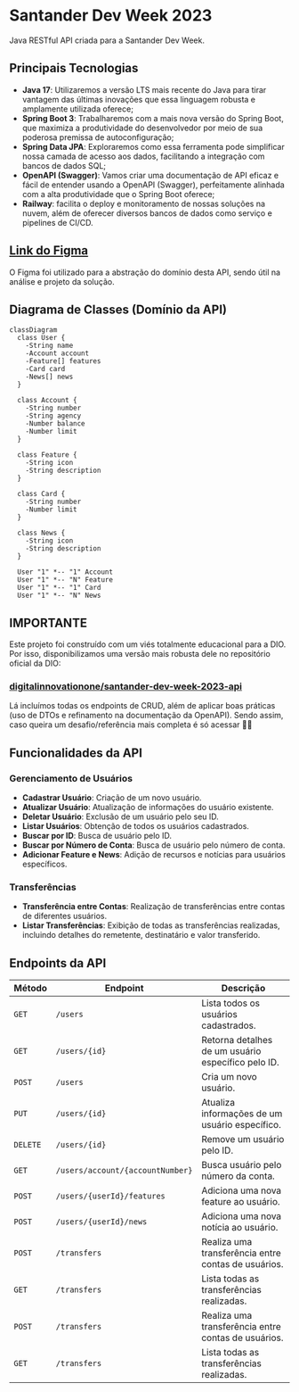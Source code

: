 # Santander Dev Week 2023

Java RESTful API criada para a Santander Dev Week.

## Principais Tecnologias
 - **Java 17**: Utilizaremos a versão LTS mais recente do Java para tirar vantagem das últimas inovações que essa linguagem robusta e amplamente utilizada oferece;
 - **Spring Boot 3**: Trabalharemos com a mais nova versão do Spring Boot, que maximiza a produtividade do desenvolvedor por meio de sua poderosa premissa de autoconfiguração;
 - **Spring Data JPA**: Exploraremos como essa ferramenta pode simplificar nossa camada de acesso aos dados, facilitando a integração com bancos de dados SQL;
 - **OpenAPI (Swagger)**: Vamos criar uma documentação de API eficaz e fácil de entender usando a OpenAPI (Swagger), perfeitamente alinhada com a alta produtividade que o Spring Boot oferece;
 - **Railway**: facilita o deploy e monitoramento de nossas soluções na nuvem, além de oferecer diversos bancos de dados como serviço e pipelines de CI/CD.

## [Link do Figma](https://www.figma.com/file/0ZsjwjsYlYd3timxqMWlbj/SANTANDER---Projeto-Web%2FMobile?type=design&node-id=1421%3A432&mode=design&t=6dPQuerScEQH0zAn-1)

O Figma foi utilizado para a abstração do domínio desta API, sendo útil na análise e projeto da solução.

## Diagrama de Classes (Domínio da API)

```mermaid
classDiagram
  class User {
    -String name
    -Account account
    -Feature[] features
    -Card card
    -News[] news
  }

  class Account {
    -String number
    -String agency
    -Number balance
    -Number limit
  }

  class Feature {
    -String icon
    -String description
  }

  class Card {
    -String number
    -Number limit
  }

  class News {
    -String icon
    -String description
  }

  User "1" *-- "1" Account
  User "1" *-- "N" Feature
  User "1" *-- "1" Card
  User "1" *-- "N" News
```

## IMPORTANTE

Este projeto foi construído com um viés totalmente educacional para a DIO. Por isso, disponibilizamos uma versão mais robusta dele no repositório oficial da DIO:

### [digitalinnovationone/santander-dev-week-2023-api](https://github.com/digitalinnovationone/santander-dev-week-2023-api)

Lá incluímos todas os endpoints de CRUD, além de aplicar boas práticas (uso de DTOs e refinamento na documentação da OpenAPI). Sendo assim, caso queira um desafio/referência mais completa é só acessar 👊🤩

## Funcionalidades da API

### Gerenciamento de Usuários

- **Cadastrar Usuário**: Criação de um novo usuário.
- **Atualizar Usuário**: Atualização de informações do usuário existente.
- **Deletar Usuário**: Exclusão de um usuário pelo seu ID.
- **Listar Usuários**: Obtenção de todos os usuários cadastrados.
- **Buscar por ID**: Busca de usuário pelo ID.
- **Buscar por Número de Conta**: Busca de usuário pelo número de conta.
- **Adicionar Feature e News**: Adição de recursos e notícias para usuários específicos.

### Transferências

- **Transferência entre Contas**: Realização de transferências entre contas de diferentes usuários.
- **Listar Transferências**: Exibição de todas as transferências realizadas, incluindo detalhes do remetente, destinatário e valor transferido.

## Endpoints da API

| Método  | Endpoint                         | Descrição                                                   |
|---------|----------------------------------|-------------------------------------------------------------|
| `GET`   | `/users`                         | Lista todos os usuários cadastrados.                        |
| `GET`   | `/users/{id}`                    | Retorna detalhes de um usuário específico pelo ID.          |
| `POST`  | `/users`                         | Cria um novo usuário.                                       |
| `PUT`   | `/users/{id}`                    | Atualiza informações de um usuário específico.              |
| `DELETE`| `/users/{id}`                    | Remove um usuário pelo ID.                                  |
| `GET`   | `/users/account/{accountNumber}` | Busca usuário pelo número da conta.                         |
| `POST`  | `/users/{userId}/features`       | Adiciona uma nova feature ao usuário.                       |
| `POST`  | `/users/{userId}/news`           | Adiciona uma nova notícia ao usuário.                       |
| `POST`  | `/transfers`                     | Realiza uma transferência entre contas de usuários.         |
| `GET`   | `/transfers`                     | Lista todas as transferências realizadas.                   |
| `POST`  | `/transfers`                     | Realiza uma transferência entre contas de usuários.         |
| `GET`   | `/transfers`                     | Lista todas as transferências realizadas.                   |


